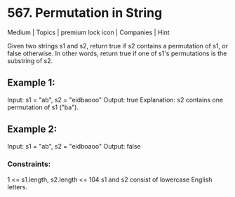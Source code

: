 # 567. Permutation in String
Medium | Topics | premium lock icon | Companies | Hint

Given two strings s1 and s2, return true if s2 contains a permutation of s1, or false otherwise.
In other words, return true if one of s1's permutations is the substring of s2.

## Example 1:

Input: s1 = "ab", s2 = "eidbaooo"
Output: true
Explanation: s2 contains one permutation of s1 ("ba").
## Example 2:

Input: s1 = "ab", s2 = "eidboaoo"
Output: false


### Constraints:

1 <= s1.length, s2.length <= 104
s1 and s2 consist of lowercase English letters.